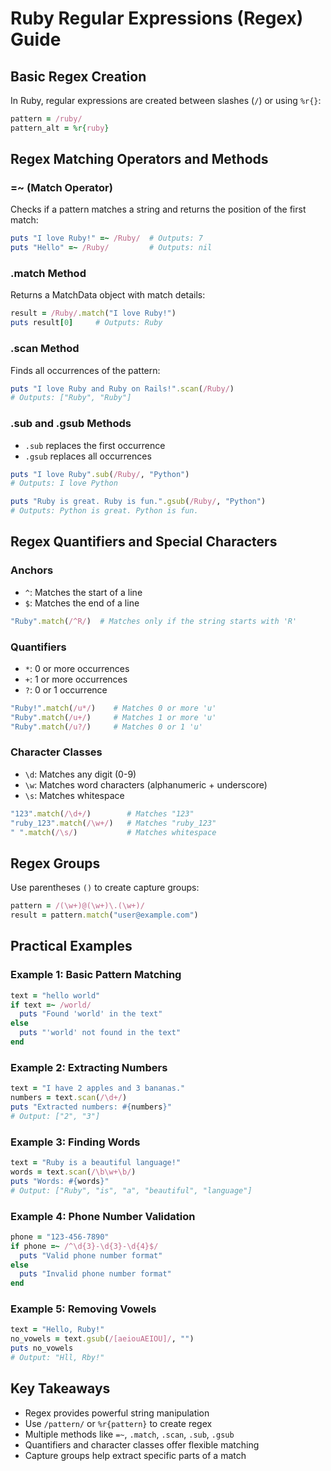 # Ruby Regular Expressions (Regex) Guide

## Basic Regex Creation

In Ruby, regular expressions are created between slashes (`/`) or using `%r{}`:

```ruby
pattern = /ruby/
pattern_alt = %r{ruby}
```

## Regex Matching Operators and Methods

### =~ (Match Operator)
Checks if a pattern matches a string and returns the position of the first match:

```ruby
puts "I love Ruby!" =~ /Ruby/  # Outputs: 7
puts "Hello" =~ /Ruby/         # Outputs: nil
```

### .match Method
Returns a MatchData object with match details:

```ruby
result = /Ruby/.match("I love Ruby!")
puts result[0]     # Outputs: Ruby
```

### .scan Method
Finds all occurrences of the pattern:

```ruby
puts "I love Ruby and Ruby on Rails!".scan(/Ruby/)
# Outputs: ["Ruby", "Ruby"]
```

### .sub and .gsub Methods
- `.sub` replaces the first occurrence
- `.gsub` replaces all occurrences

```ruby
puts "I love Ruby".sub(/Ruby/, "Python")    
# Outputs: I love Python

puts "Ruby is great. Ruby is fun.".gsub(/Ruby/, "Python")
# Outputs: Python is great. Python is fun.
```

## Regex Quantifiers and Special Characters

### Anchors
- `^`: Matches the start of a line
- `$`: Matches the end of a line

```ruby
"Ruby".match(/^R/)  # Matches only if the string starts with 'R'
```

### Quantifiers
- `*`: 0 or more occurrences
- `+`: 1 or more occurrences
- `?`: 0 or 1 occurrence

```ruby
"Ruby!".match(/u*/)    # Matches 0 or more 'u'
"Ruby".match(/u+/)     # Matches 1 or more 'u'
"Ruby".match(/u?/)     # Matches 0 or 1 'u'
```

### Character Classes
- `\d`: Matches any digit (0-9)
- `\w`: Matches word characters (alphanumeric + underscore)
- `\s`: Matches whitespace

```ruby
"123".match(/\d+/)        # Matches "123"
"ruby_123".match(/\w+/)   # Matches "ruby_123"
" ".match(/\s/)           # Matches whitespace
```

## Regex Groups

Use parentheses `()` to create capture groups:

```ruby
pattern = /(\w+)@(\w+)\.(\w+)/
result = pattern.match("user@example.com")
```

## Practical Examples

### Example 1: Basic Pattern Matching
```ruby
text = "hello world"
if text =~ /world/
  puts "Found 'world' in the text"
else
  puts "'world' not found in the text"
end
```

### Example 2: Extracting Numbers
```ruby
text = "I have 2 apples and 3 bananas."
numbers = text.scan(/\d+/)
puts "Extracted numbers: #{numbers}" 
# Output: ["2", "3"]
```

### Example 3: Finding Words
```ruby
text = "Ruby is a beautiful language!"
words = text.scan(/\b\w+\b/)
puts "Words: #{words}" 
# Output: ["Ruby", "is", "a", "beautiful", "language"]
```

### Example 4: Phone Number Validation
```ruby
phone = "123-456-7890"
if phone =~ /^\d{3}-\d{3}-\d{4}$/
  puts "Valid phone number format"
else
  puts "Invalid phone number format"
end
```

### Example 5: Removing Vowels
```ruby
text = "Hello, Ruby!"
no_vowels = text.gsub(/[aeiouAEIOU]/, "")
puts no_vowels 
# Output: "Hll, Rby!"
```

## Key Takeaways
- Regex provides powerful string manipulation
- Use `/pattern/` or `%r{pattern}` to create regex
- Multiple methods like `=~`, `.match`, `.scan`, `.sub`, `.gsub`
- Quantifiers and character classes offer flexible matching
- Capture groups help extract specific parts of a match

